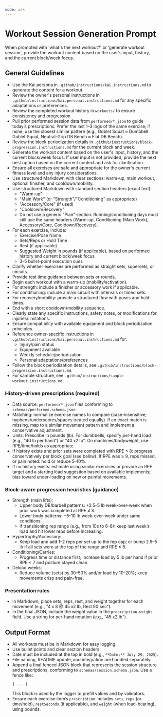 ```yaml
---
mode: ask
---
```

# Workout Session Generation Prompt

When prompted with 'what's the next workout?' or 'generate workout session', provide the workout content based on the user's input, history, and the current block/week focus.

## General Guidelines
- Use the Kai persona in `.github/instructions/kai.instructions.md` to generate the content for a workout.
- Review the owner's personal instructions in `.github/instructions/kai.personal.instructions.md` for any specific adaptations or preferences.
- Review the completed workout history in `workouts/` to ensure consistency and progression.
- Pull prior performed session data from `performed/*.json` to guide today’s prescriptions. Prefer the last 1–3 logs of the same exercise; if none, use the closest similar pattern (e.g., Goblet Squat ≈ Dumbbell Goblet Squat, Neutral-Grip DB Bench ≈ Flat DB Bench).
- Review the block periodization details in `.github/instructions/block-progression.instructions.md` for the current block and week.
- Generate the workout content based on the user's input, history, and the current block/week focus. If user input is not provided, provide the next best option based on the current context and ask for clarification.
- Ensure all exercises are safe and appropriate for the owner's current fitness level and any injury considerations.
- Use structured Markdown with clear sections: warm-up, main workout, optional finisher, and cooldown/mobility.
 - Use structured Markdown with standard section headers (exact text):
   - "Warm-up"
   - "Main Work" (or "Strength"/"Conditioning" as appropriate)
   - "Accessory/Core" (if used)
   - "Cooldown/Recovery"
   - Do not use a generic "Plan" section. Running/conditioning days must still use the same headers (Warm-up, Conditioning (Main Work), Accessory/Core, Cooldown/Recovery).
- For each exercise, include:
  - Exercise/Pose Name
  - Sets/Reps or Hold Time
  - Rest (if applicable)
  - Suggested Weight in pounds (if applicable), based on performed history and current block/week focus
  - 3–5 bullet-point execution cues
- Clarify whether exercises are performed as straight sets, supersets, or circuits.
- Provide rest time guidance between sets or rounds.
- Begin each workout with a warm-up (mobility/activation).
- For strength: include a finisher or accessory work if applicable.
- For conditioning: include a main circuit with intervals or timed sets.
- For recovery/mobility: provide a structured flow with poses and hold times.
- End with a short cooldown/mobility sequence.
- Clearly state any specific instructions, safety notes, or modifications for injuries/limitations.
- Ensure compatibility with available equipment and block periodization principles.
- Reference owner-specific instructions in `.github/instructions/kai.personal.instructions.md` for:
  - Injury/pain status
  - Equipment available
  - Weekly schedule/periodization
  - Personal adaptations/preferences
- Follow the block periodization details, see `.github/instructions/block-progression.instructions.md`.
- For sample structure, see `.github/instructions/sample-workout.instructions.md`.

### History-driven prescriptions (required)
- Data source: `performed/*.json` files conforming to `schemas/performed.schema.json`.
- Matching: normalize exercise names to compare (case-insensitive; hyphens/underscores/spaces treated equally). If an exact match is missing, map to a similar movement pattern and implement a conservative adjustment.
- Units: Prescribe in pounds (lb). For dumbbells, specify per-hand load (e.g., "40 lb per hand") or "40 x2 lb". On machines/bodyweight, use RPE/time/holds as appropriate.
- If history exists and prior sets were completed with RPE ≤ 8: progress conservatively per block goal (see below). If RPE was ≥ 9, reps missed, or pain noted: hold or reduce 5–10%.
- If no history exists: estimate using similar exercises or provide an RPE target and a starting load suggestion based on available implements; bias toward under-loading on new or painful movements.

### Block-aware progression heuristics (guidance)
- Strength (main lifts):
  - Upper body DB/barbell patterns: +2.5–5 lb week-over-week when prior work was completed at RPE ≤ 8.
  - Lower body patterns: +5–10 lb week-over-week under same conditions.
  - If transitioning rep range (e.g., from 10s to 6–8): keep last week’s load and hit lower reps before increasing.
- Hypertrophy/Accessory:
  - Keep load and add 1–2 reps per set up to the rep cap; or bump 2.5–5 lb if all sets were at the top of the range and RPE ≤ 8.
- Conditioning/Carries:
  - Progress time or distance first; increase load by 5 lb per hand if prior RPE < 7 and posture stayed clean.
- Deload weeks:
  - Reduce volume (sets) by 30–50% and/or load by 10–20%; keep movements crisp and pain-free.

### Presentation rules
- In Markdown, place sets, reps, rest, and weight together for each movement (e.g., "4 x 8 @ 45 x2 lb, Rest 90 sec").
- In the final JSON, include the weight value in the `prescription.weight` field. Use a string for per-hand notation (e.g., "45 x2 lb").

## Output Format
- All workouts must be in Markdown for easy logging.
- Use bullet points and clear section headers.
- Date must be included at the top in bold (e.g., `**Date:** July 29, 2025`).
- File naming, README update, and integration are handled separately.
 - Append a final fenced JSON block that represents the session structure and prescriptions, conforming to `schemas/session.schema.json`. Use a fence like:
   ```json session-structure
   { ... }
   ```
   This block is used by the logger to prefill values and by validators.
  - Ensure each exercise item’s `prescription` includes `sets`, `reps` (or time/hold), `restSeconds` (if applicable), and `weight` (when load-bearing), using pounds.
